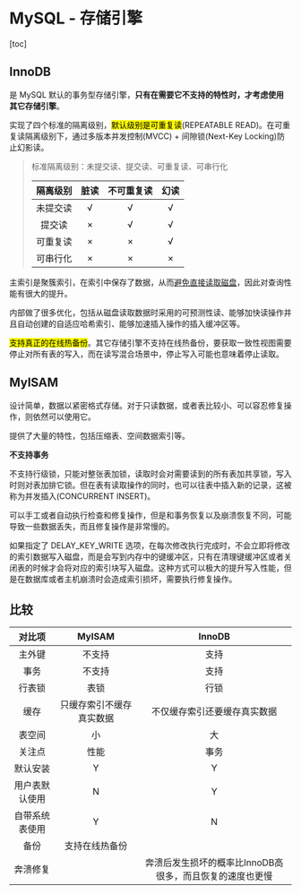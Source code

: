 # MySQL - 存储引擎

[toc]

## InnoDB

是 MySQL 默认的事务型存储引擎，**只有在需要它不支持的特性时，才考虑使用其它存储引擎**。

实现了四个标准的隔离级别，<mark>默认级别是可重复读</mark>(REPEATABLE READ)。在可重复读隔离级别下，通过多版本并发控制(MVCC) + 间隙锁(Next-Key Locking)防止幻影读。

>   标准隔离级别：未提交读、提交读、可重复读、可串行化
>
>   | 隔离级别 | 脏读 | 不可重复读 | 幻读 |
>   | :------: | :--: | :--------: | :--: |
>   | 未提交读 |  √   |     √      |  √   |
>   |  提交读  |  ×   |     √      |  √   |
>   | 可重复读 |  ×   |     ×      |  √   |
>   | 可串行化 |  ×   |     ×      |  ×   |

主索引是聚簇索引，在索引中保存了数据，从而<u>避免直接读取磁盘</u>，因此对查询性能有很大的提升。

内部做了很多优化，包括从磁盘读取数据时采用的可预测性读、能够加快读操作并且自动创建的自适应哈希索引、能够加速插入操作的插入缓冲区等。

<mark>支持真正的在线热备份</mark>。其它存储引擎不支持在线热备份，要获取一致性视图需要停止对所有表的写入，而在读写混合场景中，停止写入可能也意味着停止读取。



## MyISAM

设计简单，数据以紧密格式存储。对于只读数据，或者表比较小、可以容忍修复操作，则依然可以使用它。

提供了大量的特性，包括压缩表、空间数据索引等。

**不支持事务**

不支持行级锁，只能对整张表加锁，读取时会对需要读到的所有表加共享锁，写入时则对表加排它锁。但在表有读取操作的同时，也可以往表中插入新的记录，这被称为并发插入(CONCURRENT INSERT)。

可以手工或者自动执行检查和修复操作，但是和事务恢复以及崩溃恢复不同，可能导致一些数据丢失，而且修复操作是非常慢的。

如果指定了 DELAY_KEY_WRITE 选项，在每次修改执行完成时，不会立即将修改的索引数据写入磁盘，而是会写到内存中的键缓冲区，只有在清理键缓冲区或者关闭表的时候才会将对应的索引块写入磁盘。这种方式可以极大的提升写入性能，但是在数据库或者主机崩溃时会造成索引损坏，需要执行修复操作。



## 比较

|     对比项     |          MyISAM          |                          InnoDB                          |
| :------------: | :----------------------: | :------------------------------------------------------: |
|     主外键     |          不支持          |                           支持                           |
|      事务      |          不支持          |                           支持                           |
|     行表锁     |           表锁           |                           行锁                           |
|      缓存      | 只缓存索引不缓存真实数据 |               不仅缓存索引还要缓存真实数据               |
|     表空间     |            小            |                            大                            |
|     关注点     |           性能           |                           事务                           |
|    默认安装    |            Y             |                            Y                             |
| 用户表默认使用 |            N             |                            Y                             |
| 自带系统表使用 |            Y             |                            N                             |
|      备份      |      支持在线热备份      |                                                          |
|    奔溃修复    |                          | 奔溃后发生损坏的概率比InnoDB高很多，而且恢复的速度也更慢 |

